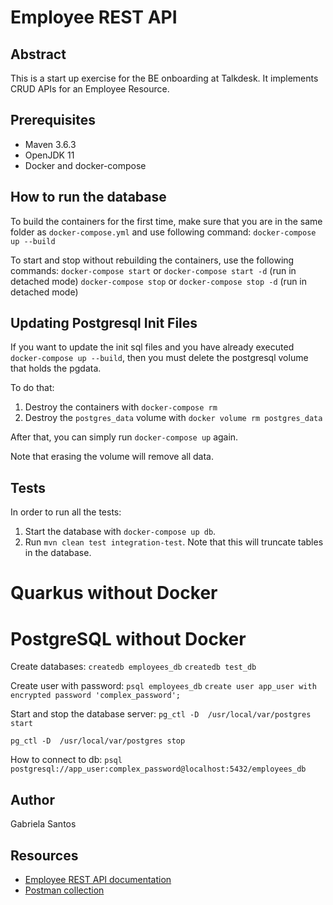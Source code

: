 # Employee REST API
## Abstract
This is a start up exercise for the BE onboarding at Talkdesk. It implements CRUD APIs for an Employee Resource.

## Prerequisites
* Maven 3.6.3
* OpenJDK 11
* Docker and docker-compose

## How to run the database
To build the containers for the first time, make sure that you are in the same folder as `docker-compose.yml` and use following command:
`docker-compose up --build`

To start and stop without rebuilding the containers, use the following commands:
`docker-compose start` or `docker-compose start -d` (run in detached mode)
`docker-compose stop` or `docker-compose stop -d` (run in detached mode)

## Updating Postgresql Init Files

If you want to update the init sql files and you have already executed `docker-compose up --build`,
then you must delete the postgresql volume that holds the pgdata.

To do that:
1. Destroy the containers with `docker-compose rm`
2. Destroy the `postgres_data` volume with `docker volume rm postgres_data`

After that, you can simply run `docker-compose up` again.

Note that erasing the volume will remove all data.

## Tests
In order to run all the tests:
1. Start the database with `docker-compose up db`.
2. Run `mvn clean test integration-test`. Note that this will truncate tables in the database.

# Quarkus without Docker

# PostgreSQL without Docker

Create databases:
`createdb employees_db`
`createdb test_db`

Create user with password:
`psql employees_db`
`create user app_user with encrypted password 'complex_password';`

Start and stop the database server:
`pg_ctl -D  /usr/local/var/postgres start`

`pg_ctl -D  /usr/local/var/postgres stop`

How to connect to db:
`psql postgresql://app_user:complex_password@localhost:5432/employees_db`

## Author
Gabriela Santos

## Resources
* [Employee REST API documentation](http://localhost:8080/swagger-ui.html#/)
* [Postman collection](https://github.com/gabsw/employee-api/blob/main/Employee%20Api.postman_collection.json)

